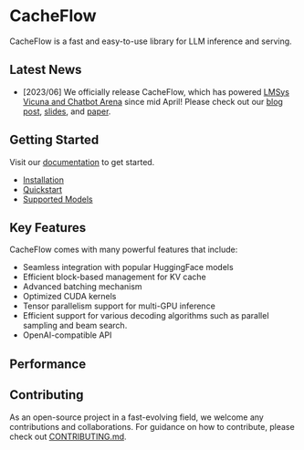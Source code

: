 # CacheFlow

CacheFlow is a fast and easy-to-use library for LLM inference and serving.

## Latest News

- [2023/06] We officially release CacheFlow, which has powered [LMSys Vicuna and Chatbot Arena]() since mid April! Please check out our [blog post](), [slides](), and [paper]().

## Getting Started

Visit our [documentation]() to get started.
- [Installation]()
- [Quickstart]()
- [Supported Models]()

## Key Features

CacheFlow comes with many powerful features that include:

- Seamless integration with popular HuggingFace models
- Efficient block-based management for KV cache
- Advanced batching mechanism
- Optimized CUDA kernels
- Tensor parallelism support for multi-GPU inference
- Efficient support for various decoding algorithms such as parallel sampling and beam search.
- OpenAI-compatible API

## Performance


## Contributing

As an open-source project in a fast-evolving field, we welcome any contributions and collaborations.
For guidance on how to contribute, please check out [CONTRIBUTING.md](./CONTRIBUTING.md).
